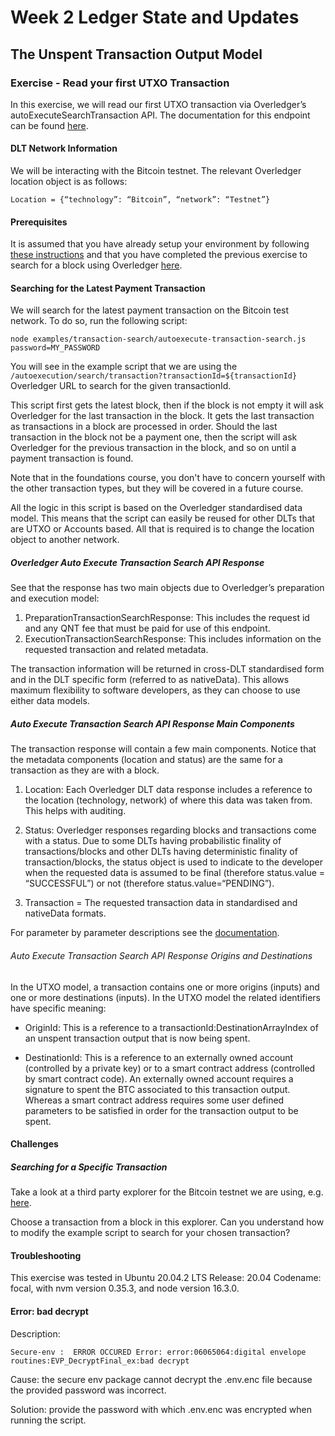 # Week 2 Ledger State and Updates

## The Unspent Transaction Output Model

### Exercise - Read your first UTXO Transaction

In this exercise, we will read our first UTXO transaction via Overledger’s autoExecuteSearchTransaction API. The documentation for this endpoint can be found [here](https://docs.overledger.io/#operation/autoExecuteSearchTransactionRequest). 

#### DLT Network Information

We will be interacting with the Bitcoin testnet. The relevant Overledger location object is as follows:

``Location = {“technology”: “Bitcoin”, “network”: “Testnet”}``

#### Prerequisites

It is assumed that you have already setup your environment by following [these instructions](./Exercise1.md) and that you have completed the previous exercise to search for a block using Overledger [here](./Exercise2.md).

#### Searching for the Latest Payment Transaction

We will search for the latest payment transaction on the Bitcoin test network. To do so, run the following script:

```
node examples/transaction-search/autoexecute-transaction-search.js password=MY_PASSWORD
```

You will see in the example script that we are using the `/autoexecution/search/transaction?transactionId=${transactionId}` Overledger URL to search for the given transactionId.

This script first gets the latest block, then if the block is not empty it will ask Overledger for the last transaction in the block. It gets the last transaction as transactions in a block are processed in order. Should the last transaction in the block not be a payment one, then the script will ask Overledger for the previous transaction in the block, and so on until a payment transaction is found.

Note that in the foundations course, you don't have to concern yourself with the other transaction types, but they will be covered in a future course.

All the logic in this script is based on the Overledger standardised data model. This means that the script can easily be reused for other DLTs that are UTXO or Accounts based. All that is required is to change the location object to another network.

##### Overledger Auto Execute Transaction Search API Response

See that the response has two main objects due to Overledger’s preparation and execution model:

1. PreparationTransactionSearchResponse: This includes the request id and any QNT fee that must be paid for use of this endpoint.
2. ExecutionTransactionSearchResponse: This includes information on the requested transaction and related metadata. 

The transaction information will be returned in cross-DLT standardised form and in the DLT specific form (referred to as nativeData). This allows maximum flexibility to software developers, as they can choose to use either data models.

##### Auto Execute Transaction Search API Response Main Components

The transaction response will contain a few main components. Notice that the metadata components (location and status) are the same for a transaction as they are with a block.

1. Location: Each Overledger DLT data response includes a reference to the location (technology, network) of where this data was taken from. This helps with auditing.

2. Status: Overledger responses regarding blocks and transactions come with a status. Due to some DLTs having probabilistic finality of transactions/blocks and other DLTs having deterministic finality of transaction/blocks, the status object is used to indicate to the developer when the requested data is assumed to be final (therefore status.value = “SUCCESSFUL”) or not (therefore status.value=“PENDING”).


3. Transaction = The requested transaction data in standardised and nativeData formats.

For parameter by parameter descriptions see the [documentation](https://docs.overledger.io/#operation/autoExecuteSearchTransactionRequest).

###### Auto Execute Transaction Search API Response Origins and Destinations

In the UTXO model, a transaction contains one or more origins (inputs) and one or more destinations (inputs). In the UTXO model the related identifiers have specific meaning:

- OriginId: This is a reference to a transactionId:DestinationArrayIndex of an unspent transaction output that is now being spent.
  
- DestinationId: This is a reference to an externally owned account (controlled by a private key) or to a smart contract address (controlled by smart contract code). An externally owned account requires a signature to spent the BTC associated to this transaction output. Whereas a smart contract address requires some user defined parameters to be satisfied in order for the transaction output to be spent. 

#### Challenges

##### Searching for a Specific Transaction

Take a look at a third party explorer for the Bitcoin testnet we are using, e.g. [here](https://blockstream.info/testnet/). 

Choose a transaction from a block in this explorer. Can you understand how to modify the example script to search for your chosen transaction?

#### Troubleshooting
This exercise was tested in  Ubuntu 20.04.2 LTS Release: 20.04 Codename: focal, with nvm version 0.35.3, and node version 16.3.0. 

#### Error: bad decrypt 

Description:

```
Secure-env :  ERROR OCCURED Error: error:06065064:digital envelope routines:EVP_DecryptFinal_ex:bad decrypt
```

Cause: the secure env package cannot decrypt the .env.enc file because the provided password was incorrect.

Solution: provide the password with which .env.enc was encrypted when running the script.

